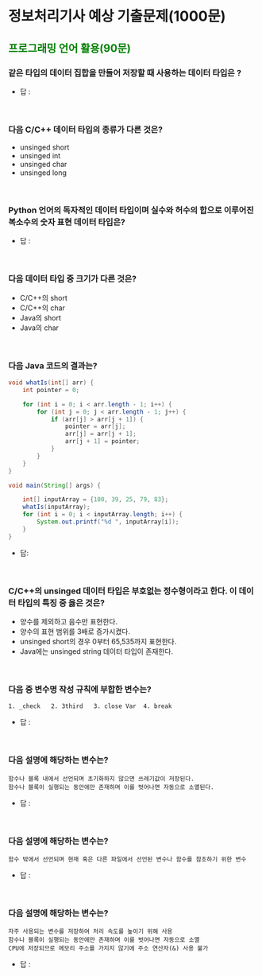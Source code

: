 # 정보처리기사 예상 기출문제(1000문)

## <span style="color:green;">프로그래밍 언어 활용(90문)</span>
### 같은 타입의 데이터 집합을 만들어 저장할 때 사용하는 데이터 타입은 ?
- 답 : 

<br>

### 다음 C/C++ 데이터 타입의 종류가 다른 것은?
- unsinged short
- unsinged int
- unsinged char
- unsinged long

<br>

### Python 언어의 독자적인 데이터 타입이며 실수와 허수의 합으로 이루어진 복소수의 숫자 표현 데이터 타입은?
- 답 :

<br>

### 다음 데이터 타입 중 크기가 다른 것은?
- C/C++의 short
- C/C++의 char
- Java의 short
- Java의 char

<br>

### 다음 Java 코드의 결과는?
```java
void whatIs(int[] arr) {
    int pointer = 0;

    for (int i = 0; i < arr.length - 1; i++) {
        for (int j = 0; j < arr.length - 1; j++) {
            if (arr[j] > arr[j + 1]) {
                pointer = arr[j];
                arr[j] = arr[j + 1];
                arr[j + 1] = pointer;
            }
        }
    }
}

void main(String[] args) {

    int[] inputArray = {100, 39, 25, 79, 83};
    whatIs(inputArray);
    for (int i = 0; i < inputArray.length; i++) {
        System.out.printf("%d ", inputArray[i]);
    }
}
```
- 답:

<br>

### C/C++의 unsinged 데이터 타입은 부호없는 정수형이라고 한다. 이 데이터 타입의 특징 중 옳은 것은?
- 양수를 제외하고 음수만 표현한다.
- 양수의 표현 범위를 3배로 증가시켰다.
- unsinged short의 경우 0부터 65,535까지 표현한다.
- Java에는 unsinged string 데이터 타입이 존재한다.

<br>


### 다음 중 변수명 작성 규칙에 부합한 변수는?
```
1. _check   2. 3third   3. close Var  4. break
```
- 답 :

<br>

### 다음 설명에 해당하는 변수는?
```
함수나 블록 내에서 선언되며 초기화하지 않으면 쓰레기값이 저장된다.
함수나 블록이 실행되는 동안에만 존재하며 이를 벗어나면 자동으로 소멸된다.
```
- 답 :

<br>

### 다음 설명에 해당하는 변수는?
```
함수 밖에서 선언되며 현재 혹은 다른 파일에서 선언된 변수나 함수를 참조하기 위한 변수
```
- 답 :

<br>

### 다음 설명에 해당하는 변수는?
```
자주 사용되는 변수를 저장하여 처리 속도를 높이기 위해 사용
함수나 블록이 실행되는 동안에만 존재하며 이를 벗어나면 자동으로 소멸
CPU에 저장되므로 메모리 주소를 가지지 않기에 주소 연산자(&) 사용 불가
```
- 답 : 

<br>

### 